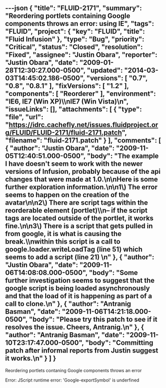 ---json
{
  "title": "FLUID-2171",
  "summary": "Reordering portlets containing Google components throws an error: using IE",
  "tags": "FLUID",
  "project": {
    "key": "FLUID",
    "title": "Fluid Infusion"
  },
  "type": "Bug",
  "priority": "Critical",
  "status": "Closed",
  "resolution": "Fixed",
  "assignee": "Justin Obara",
  "reporter": "Justin Obara",
  "date": "2009-01-28T12:30:27.000-0500",
  "updated": "2014-03-03T14:45:02.186-0500",
  "versions": [
    "0.7",
    "0.8",
    "0.8.1"
  ],
  "fixVersions": [
    "1.2"
  ],
  "components": [
    "Reorderer"
  ],
  "environment": "IE6, IE7 (Win XP)\\\nIE7 (Win Vista)\n",
  "issueLinks": [],
  "attachments": [
    {
      "type": "file",
      "url": "https://idrc.cachefly.net/issues.fluidproject.org/FLUID/FLUID-2171/fluid-2171.patch",
      "filename": "fluid-2171.patch"
    }
  ],
  "comments": [
    {
      "author": "Justin Obara",
      "date": "2009-11-05T12:40:51.000-0500",
      "body": "The example I have doesn't seem to work with the newer versions of Infusion, probably because of the api changes that were made at 1.0.\n\nHere is some further exploration information.\n\n1\\) The error seems to happen on the creation of the avatar\n\n2\\) There are script tags within the reorderable element (portlet)\\\n– if the script tags are located outside of the portlet, it works fine.\n\n3\\) There is a script that gets pulled in from google, it is what is causing the break.\\\nwithin this script is a call to google.loader.writeLoadTag (line 51) which seems to add a script (line 21)&#x20;\n"
    },
    {
      "author": "Justin Obara",
      "date": "2009-11-06T14:08:08.000-0500",
      "body": "Some further investigation seems to suggest that the google script is being loaded asynchronously and that the load of it is happening as part of a call to clone.\n"
    },
    {
      "author": "Antranig Basman",
      "date": "2009-11-06T14:21:18.000-0500",
      "body": "Please try this patch to see if it resolves the issue. Cheers, Antranig.\n"
    },
    {
      "author": "Antranig Basman",
      "date": "2009-11-10T23:17:47.000-0500",
      "body": "Committing patch after informal reports from Justin suggest it works.\n"
    }
  ]
}
---
Reordering portlets contaning Google components throws an error

Error:  JScript runtime error: 'Google-exportSymbol' is underfined

        